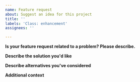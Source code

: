 ```yaml
---
name: Feature request
about: Suggest an idea for this project
title: ''
labels: 'Class: enhancement'
assignees: ''

---
```


<!--- Provide a general summary of the enhancement in the Title above -->

<!--- Try to meticulously explain your enhancement purposefulness -->
<!--- it will be very helpful for reviewers and developers -->

**Is your feature request related to a problem? Please describe.**
<!-- A clear and concise description of what the problem is. Ex. I'm always frustrated when [...] -->

**Describe the solution you'd like**
<!-- A clear and concise description of what you want to happen. -->

**Describe alternatives you've considered**
<!-- A clear and concise description of any alternative solutions or features you've considered. -->

**Additional context**
<!-- Add any other context or screenshots about the feature request here. -->
